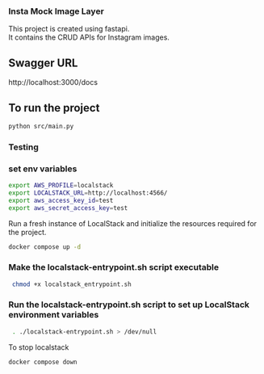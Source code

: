 ### Insta Mock Image Layer
This project is created using fastapi. <br>
It contains the CRUD APIs for Instagram images.

## Swagger URL
http://localhost:3000/docs

## To run the project
```bash
python src/main.py
```

### Testing
### set env variables
```bash
export AWS_PROFILE=localstack
export LOCALSTACK_URL=http://localhost:4566/
export aws_access_key_id=test
export aws_secret_access_key=test
```

Run a fresh instance of LocalStack and initialize the resources required for the project.
```bash
docker compose up -d
```

### Make the localstack-entrypoint.sh script executable
```bash
 chmod +x localstack_entrypoint.sh
```

### Run the localstack-entrypoint.sh script to set up LocalStack environment variables
```bash
 . ./localstack-entrypoint.sh > /dev/null
```

To stop localstack
```bash
docker compose down
```

